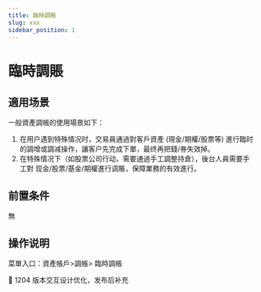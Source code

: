 ```yaml
---
title: 臨時調賬
slug: xxx
sidebar_position: 1
---
```



# 臨時調賬

## 適用场景

一般資產調帳的使用場景如下：

1. 在用户遇到特殊情况时，交易員通過對客戶資產 (現金/期權/股票等) 進行臨时的調增或調减操作，讓客户先完成下單，最终再把錢/券失效掉。
2. 在特殊情况下（如股票公司行动，需要通過手工調整持倉），後台人員需要手工對 现金/股票/基金/期權進行调賬，保障業務的有效進行。

## 前置条件

無

## 操作说明

菜單入口：資產帳戶&gt;調帳&gt; 臨時調帳

<div class="callout callout-bg-2 callout-border-2">
<p>📌 1204 版本交互设计优化，发布后补充</p>
</div>

